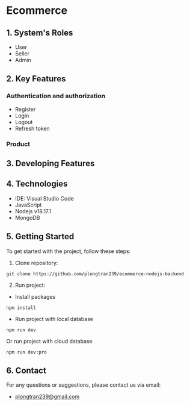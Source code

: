 # Ecommerce

## 1. System's Roles

- User
- Seller
- Admin

## 2. Key Features

### Authentication and authorization

- Register
- Login
- Logout
- Refresh token

### Product

## 3. Developing Features

## 4. Technologies

- IDE: Visual Studio Code
- JavaScript
- Nodejs v18.17.1
- MongoDB

## 5. Getting Started

To get started with the project, follow these steps:

1. Clone repository:

```
git clone https://github.com/plongtran239/ecommerce-nodejs-backend
```

2. Run project:

- Install packages

```
npm install
```

- Run project with local database

```
npm run dev
```

Or run project with cloud database

```
npm run dev:pro
```

## 6. Contact

For any questions or suggestions, please contact us via email:

- plongtran239@gmail.com
